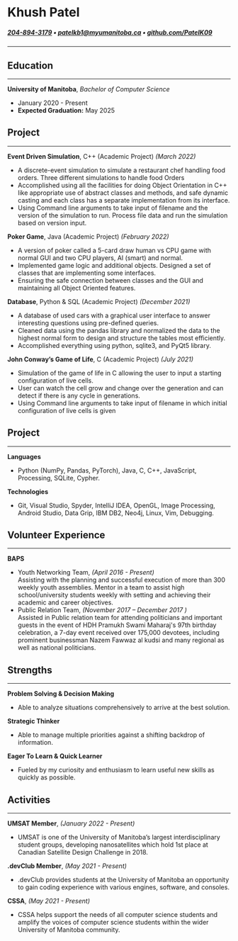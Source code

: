 # Khush Patel
##### [204-894-3179](tel:2048943179) • [patelkb1@myumanitoba.ca](mailto:patelkb1@myumanitoba.ca) • [github.com/PatelK09](https://github.com/PatelK09)

---  

## Education
---
**University of Manitoba**, *Bachelor of Computer Science*
* January 2020 - Present
* **Expected Graduation:** May 2025

## Project  
---
**Event Driven Simulation**, C++ (Academic Project) *(March 2022)*
* A discrete-event simulation to simulate a restaurant chef handling food orders. Three 
different simulations to handle food Orders
* Accomplished using all the facilities for doing Object Orientation in C++ like appropriate 
use of abstract classes and methods, and safe dynamic casting and each class has 
a separate implementation from its interface.
* Using Command line arguments to take input of filename and the version of the simulation 
to run. Process file data and run the simulation based on version input.  

**Poker Game**, Java (Academic Project) *(February 2022)*
* A version of poker called a 5-card draw human vs CPU game with normal GUI and two CPU 
players, AI (smart) and normal.
* Implemented game logic and additional objects. Designed a set of classes that are
implementing some interfaces.
* Ensuring the safe connection between classes and the GUI and maintaining all Object Oriented features.   

**Database**, Python & SQL (Academic Project) *(December 2021)*
* A database of used cars with a graphical user interface to answer interesting questions 
using pre-defined queries.
* Cleaned data using the pandas library and normalized the data to the highest normal form to 
design and structure the tables most efficiently. 
* Accomplished everything using python, sqlite3, and PyQt5 library.  

**John Conway’s Game of Life**, C (Academic Project) *(July 2021)*
* Simulation of the game of life in C allowing the user to input a starting configuration of live cells.
* User can watch the cell grow and change over the generation and can detect if there is 
any cycle in generations.
* Using Command line arguments to take input of filename in which initial configuration of 
live cells is given  

## Project  
---
**Languages**
* Python (NumPy, Pandas, PyTorch), Java, C, C++, JavaScript, Processing, SQLite, Cypher.  

**Technologies**
* Git, Visual Studio, Spyder, IntelliJ IDEA, OpenGL, Image Processing, Android Studio, Data 
Grip, IBM DB2, Neo4j, Linux, Vim, Debugging.

## Volunteer Experience
---
**BAPS**
* Youth Networking Team, *(April 2016 - Present)*  
Assisting with the planning and successful execution of more than 300 weekly youth 
assemblies. Mentor in a team to assist high school/university students weekly 
with setting and achieving their academic and career objectives.
* Public Relation Team,  *(November 2017 – December 2017
)*  
Assisted in Public relation team for attending politicians and important guests in the 
event of HDH Pramukh Swami Maharaj's 97th birthday celebration, a 7-day event received 
over 175,000 devotees, including prominent businessman Nazem Fawwaz al kudsi and 
many regional as well as national politicians.

## Strengths
---
**Problem Solving & Decision Making**
* Able to analyze situations comprehensively to arrive at the best solution.  

**Strategic Thinker**
* Able to manage multiple priorities against a shifting backdrop of information.    

**Eager To Learn & Quick Learner**
* Fueled by my curiosity and enthusiasm to learn useful new skills as quickly as possible.

## Activities
---
**UMSAT Member**, *(January 2022 - Present)* 
* UMSAT is one of the University of Manitoba’s largest interdisciplinary student groups, 
developing nanosatellites which hold 1st place at Canadian Satellite Design Challenge in 2018.  

**.devClub Member**, *(May 2021 - Present)*  
* .devClub provides students at the University of Manitoba an opportunity to gain coding 
experience with various engines, software, and consoles.  

**CSSA**, *(May 2021 - Present)*  
* CSSA helps support the needs of all computer science students and amplify the voices of 
computer science students within the wider University of Manitoba community.    